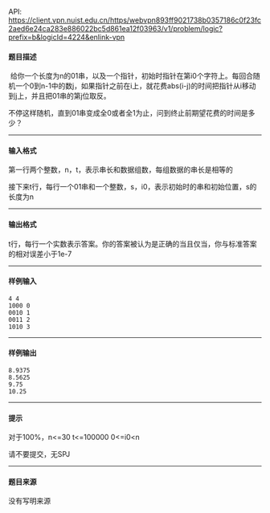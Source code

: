 API: https://client.vpn.nuist.edu.cn/https/webvpn893ff9021738b0357186c0f23fc2aed6e24ca283e886022bc5d861ea12f03963/v1/problem/logic?prefix=b&logicId=4224&enlink-vpn

#### 题目描述

 给你一个长度为n的01串，以及一个指针，初始时指针在第i0个字符上。每回合随机一个0到n-1中的数j，如果指针之前在i上，就花费abs(i-j)的时间把指针从i移动到j上，并且把01串的第j位取反。

不停这样随机，直到01串变成全0或者全1为止，问到终止前期望花费的时间是多少？

---

#### 输入格式

第一行两个整数，n，t，表示串长和数据组数，每组数据的串长是相等的

接下来t行，每行一个01串和一个整数，s，i0，表示初始时的串和初始位置，s的长度为n

---

#### 输出格式

t行，每行一个实数表示答案。你的答案被认为是正确的当且仅当，你与标准答案的相对误差小于1e-7

---

#### 样例输入
```
4 4
1000 0
0010 1
0011 2
1010 3
```

---

#### 样例输出
```
8.9375
8.5625
9.75
10.25
```

---

#### 提示

对于100%，n<=30 t<=100000 0<=i0<n

请不要提交，无SPJ

---

#### 题目来源

没有写明来源